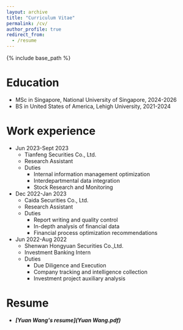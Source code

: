 ```yaml
---
layout: archive
title: "Curriculum Vitae"
permalink: /cv/
author_profile: true
redirect_from:
  - /resume
---
```


{% include base_path %}

Education
======
* MSc in Singapore, National University of Singapore, 2024-2026
* BS in United States of America, Lehigh University, 2021-2024

Work experience
======
* Jun 2023-Sept 2023
  * Tianfeng Securities Co., Ltd.
  * Research Assistant
  * Duties
    * Internal information management optimization
    * Interdepartmental data integration
    * Stock Research and Monitoring
* Dec 2022-Jan 2023
  * Caida Securities Co., Ltd.
  * Research Assistant
  * Duties
    * Report writing and quality control
    * In-depth analysis of financial data
    * Financial process optimization recommendations
* Jun 2022-Aug 2022
  * Shenwan Hongyuan Securities Co.,Ltd.
  * Investment Banking Intern
  * Duties
    * Due Diligence and Execution
    * Company tracking and intelligence collection
    * Investment project auxiliary analysis
  
Resume
======
* _**[Yuan Wang's resume](Yuan Wang.pdf)**_
